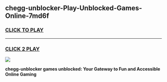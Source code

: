 
## chegg-unblocker-Play-Unblocked-Games-Online-7md6f
<h3>
<a href="https://premium76.site?title=chegg-unblocker&ref=25A">CLICK TO PLAY</a></h3>
<hr>

<h3>
<a href="https://premium76.site?title=chegg-unblocker&ref=25A">CLICK 2 PLAY</a>
  
</h3>

<a href="https://premium76.site?title=chegg-unblocker&ref=25A"><img src="https://clearcache.store/games.png"></a>


**chegg-unblocker games unblocked: Your Gateway to Fun and Accessible Online Gaming**
